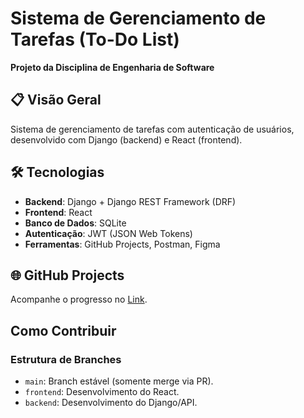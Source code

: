 # Sistema de Gerenciamento de Tarefas (To-Do List)  
**Projeto da Disciplina de Engenharia de Software**  

## 📋 Visão Geral  
Sistema de gerenciamento de tarefas com autenticação de usuários, desenvolvido com Django (backend) e React (frontend).  

## 🛠 Tecnologias  
- **Backend**: Django + Django REST Framework (DRF)  
- **Frontend**: React 
- **Banco de Dados**: SQLite
- **Autenticação**: JWT (JSON Web Tokens)  
- **Ferramentas**: GitHub Projects, Postman, Figma  

## 🌐 GitHub Projects  
Acompanhe o progresso no [Link](https://github.com//ProjetoSoftware2025-1/RepositorioToDoList/).  

## Como Contribuir  
### Estrutura de Branches  
- `main`: Branch estável (somente merge via PR).  
- `frontend`: Desenvolvimento do React.  
- `backend`: Desenvolvimento do Django/API. 
